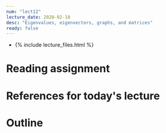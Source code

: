 ```yaml
---
num: "lect12"
lecture_date: 2020-02-18
desc: "Eigenvalues, eigenvectors, graphs, and matrices"
ready: false
---
```


* {% include lecture_files.html %}

# Reading assignment


# References for today's lecture


# Outline


